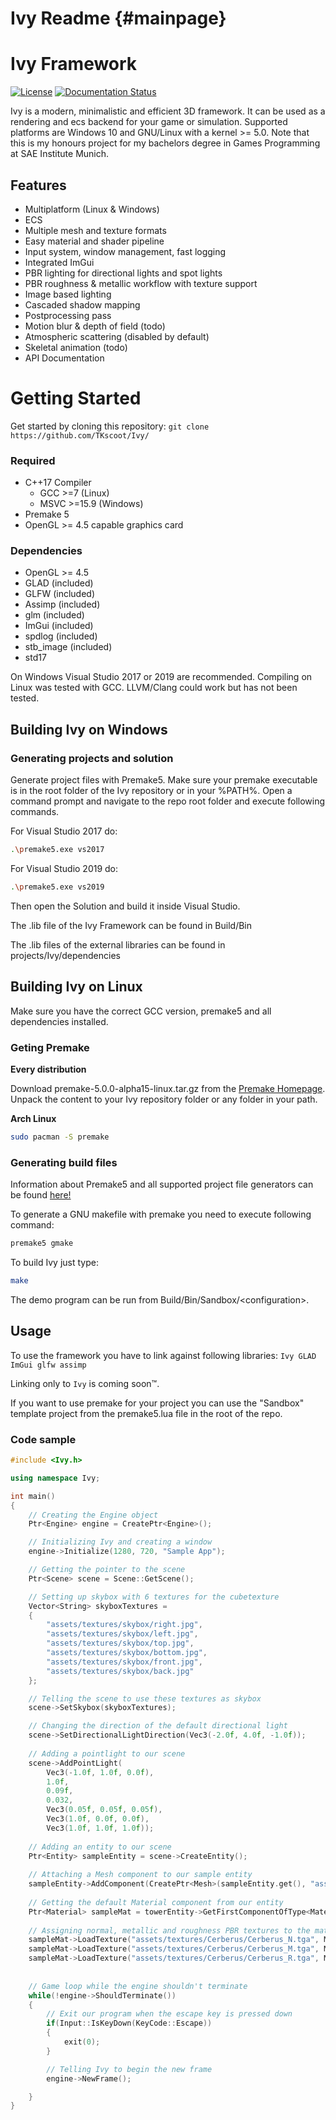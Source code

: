 Ivy Readme                         {#mainpage}
============

# Ivy Framework 

[![License](https://img.shields.io/badge/License-Apache%202.0-blue.svg)](https://opensource.org/licenses/Apache-2.0)
[![Documentation Status](https://readthedocs.org/projects/ansicolortags/badge/?version=latest)](https://ivy3d.org)

Ivy is a modern, minimalistic and efficient 3D framework. 
It can be used as a rendering and ecs backend for your game or simulation. 
Supported platforms are Windows 10 and GNU/Linux with a kernel >= 5.0.
Note that this is my honours project for my bachelors degree in Games Programming at SAE Institute Munich.

## Features

- Multiplatform (Linux & Windows)
- ECS
- Multiple mesh and texture formats
- Easy material and shader pipeline
- Input system, window management, fast logging
- Integrated ImGui
- PBR lighting for directional lights and spot lights
- PBR roughness & metallic workflow with texture support
- Image based lighting
- Cascaded shadow mapping
- Postprocessing pass
- Motion blur & depth of field (todo)
- Atmospheric scattering (disabled by default)
- Skeletal animation (todo)
- API Documentation

# Getting Started

Get started by cloning this repository: `git clone https://github.com/TKscoot/Ivy/`

### Required
- C++17 Compiler
	- GCC >=7 (Linux)
	- MSVC >=15.9 (Windows)
- Premake 5
- OpenGL >= 4.5 capable graphics card

### Dependencies
- OpenGL >= 4.5
- GLAD (included)
- GLFW (included)
- Assimp (included)
- glm (included)
- ImGui (included)
- spdlog (included)
- stb_image (included)
- std17

On Windows Visual Studio 2017 or 2019 are recommended. Compiling on Linux was tested with GCC. LLVM/Clang could work but has not been tested.

## Building Ivy on Windows

### Generating projects and solution
Generate project files with Premake5. Make sure your premake executable is in the root folder of the Ivy repository or in your \%PATH%.
Open a command prompt and navigate to the repo root folder and execute following commands.

For Visual Studio 2017 do:
```bash
.\premake5.exe vs2017
```

For Visual Studio 2019 do:
```bash
.\premake5.exe vs2019
```

Then open the Solution and build it inside Visual Studio.

The .lib file of the Ivy Framework can be found in Build/Bin

The .lib files of the external libraries can be found in projects/Ivy/dependencies

## Building Ivy on Linux

Make sure you have the correct GCC version, premake5 and all dependencies installed.

### Geting Premake

**Every distribution**

Download premake-5.0.0-alpha15-linux.tar.gz from the [Premake
Homepage](https://premake.github.io/download.html)\. Unpack the content to your
Ivy repository folder or any folder in your path.

**Arch Linux**
```bash
sudo pacman -S premake
```

### Generating build files

Information about Premake5 and all supported project file generators can be found [here!](https://github.com/premake/premake-core/wiki/Using-Premake)

To generate a GNU makefile with premake you need to execute following command:

```bash
premake5 gmake
```

To build Ivy just type:

``` bash
make
```

The demo program can be run from Build/Bin/Sandbox/\<configuration\>.

## Usage

To use the framework you have to link against following libraries: `Ivy GLAD ImGui glfw assimp`

Linking only to `Ivy` is coming soon™.

If you want to use premake for your project you can use the "Sandbox" template
project from the premake5.lua file in the root of the repo.

### Code sample

```cpp
#include <Ivy.h>

using namespace Ivy;

int main()
{
	// Creating the Engine object
	Ptr<Engine> engine = CreatePtr<Engine>();

	// Initializing Ivy and creating a window
	engine->Initialize(1280, 720, "Sample App");

	// Getting the pointer to the scene
	Ptr<Scene> scene = Scene::GetScene();

	// Setting up skybox with 6 textures for the cubetexture
	Vector<String> skyboxTextures =
	{
		"assets/textures/skybox/right.jpg",
		"assets/textures/skybox/left.jpg",
		"assets/textures/skybox/top.jpg",
		"assets/textures/skybox/bottom.jpg",
		"assets/textures/skybox/front.jpg",
		"assets/textures/skybox/back.jpg"
	};

	// Telling the scene to use these textures as skybox
	scene->SetSkybox(skyboxTextures);

	// Changing the direction of the default directional light
	scene->SetDirectionalLightDirection(Vec3(-2.0f, 4.0f, -1.0f));
	
	// Adding a pointlight to our scene
	scene->AddPointLight(
		Vec3(-1.0f, 1.0f, 0.0f),
		1.0f,
		0.09f,
		0.032,
		Vec3(0.05f, 0.05f, 0.05f),
		Vec3(1.0f, 0.0f, 0.0f),
		Vec3(1.0f, 1.0f, 1.0f));
		
	// Adding an entity to our scene
	Ptr<Entity> sampleEntity = scene->CreateEntity();
	
	// Attaching a Mesh component to our sample entity
	sampleEntity->AddComponent(CreatePtr<Mesh>(sampleEntity.get(), "assets/models/Cerberus.FBX"));
	
	// Getting the default Material component from our entity
	Ptr<Material> sampleMat = towerEntity->GetFirstComponentOfType<Material>();
	
	// Assigning normal, metallic and roughness PBR textures to the material
	sampleMat->LoadTexture("assets/textures/Cerberus/Cerberus_N.tga", Material::TextureMapType::NORMAL);
	sampleMat->LoadTexture("assets/textures/Cerberus/Cerberus_M.tga", Material::TextureMapType::METALLIC);
	sampleMat->LoadTexture("assets/textures/Cerberus/Cerberus_R.tga", Material::TextureMapType::ROUGHNESS);
	
	
	// Game loop while the engine shouldn't terminate
	while(!engine->ShouldTerminate())
	{
		// Exit our program when the escape key is pressed down
		if(Input::IsKeyDown(KeyCode::Escape))
		{
			exit(0);
		}

		// Telling Ivy to begin the new frame
		engine->NewFrame();

	}
}
```
